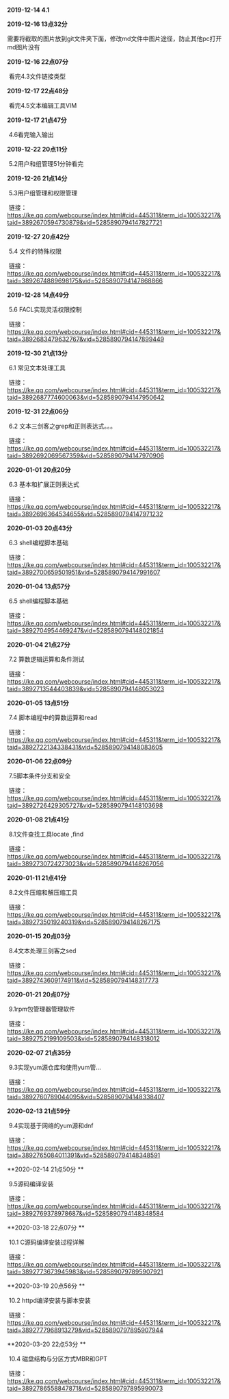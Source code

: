 **2019-12-14	4.1**

**2019-12-16    13点32分**

​	需要将截取的图片放到git文件夹下面，修改md文件中图片途径，防止其他pc打开md图片没有

**2019-12-16   22点07分**

​	看完4.3文件链接类型

**2019-12-17   22点48分**

​	看完4.5文本编辑工具VIM

**2019-12-17 21点47分**

​	4.6看完输入输出

**2019-12-22 20点11分**

​	5.2用户和组管理51分钟看完

**2019-12-26 21点14分**

​	5.3用户组管理和权限管理

​	链接：https://ke.qq.com/webcourse/index.html#cid=445311&term_id=100532217&taid=3892670594730879&vid=5285890794147827721

**2019-12-27 20点42分**

​	5.4 文件的特殊权限

​	链接：https://ke.qq.com/webcourse/index.html#cid=445311&term_id=100532217&taid=3892674889698175&vid=5285890794147868866

**2019-12-28 14点49分**

​	5.6 FACL实现灵活权限控制

​	链接：https://ke.qq.com/webcourse/index.html#cid=445311&term_id=100532217&taid=3892683479632767&vid=5285890794147899449

**2019-12-30 21点13分**

​	6.1 常见文本处理工具

​	链接：https://ke.qq.com/webcourse/index.html#cid=445311&term_id=100532217&taid=3892687774600063&vid=5285890794147950642

**2019-12-31 22点06分**

​	6.2 文本三剑客之grep和正则表达式。。。

​	链接：https://ke.qq.com/webcourse/index.html#cid=445311&term_id=100532217&taid=3892692069567359&vid=5285890794147970906

**2020-01-01 20点20分**

​	6.3 基本和扩展正则表达式

​	链接：https://ke.qq.com/webcourse/index.html#cid=445311&term_id=100532217&taid=3892696364534655&vid=5285890794147971232

**2020-01-03 20点43分**

​	6.3 shell编程脚本基础

​	链接：https://ke.qq.com/webcourse/index.html#cid=445311&term_id=100532217&taid=3892700659501951&vid=5285890794147991607

**2020-01-04 13点57分**

​	6.5 shell编程脚本基础

​	链接：https://ke.qq.com/webcourse/index.html#cid=445311&term_id=100532217&taid=3892704954469247&vid=5285890794148021854

**2020-01-04 21点27分**

​	7.2 算数逻辑运算和条件测试

​	链接：https://ke.qq.com/webcourse/index.html#cid=445311&term_id=100532217&taid=3892713544403839&vid=5285890794148053023

**2020-01-05 13点51分**

​	7.4 脚本编程中的算数运算和read

​	链接：https://ke.qq.com/webcourse/index.html#cid=445311&term_id=100532217&taid=3892722134338431&vid=5285890794148083605

**2020-01-06 22点09分**

​	7.5脚本条件分支和安全

​	链接：https://ke.qq.com/webcourse/index.html#cid=445311&term_id=100532217&taid=3892726429305727&vid=5285890794148103698

**2020-01-08 21点41分**

​	8.1文件查找工具locate ,find

​	链接：https://ke.qq.com/webcourse/index.html#cid=445311&term_id=100532217&taid=3892730724273023&vid=5285890794148267056

**2020-01-11 21点41分**

​	8.2文件压缩和解压缩工具

​	链接：https://ke.qq.com/webcourse/index.html#cid=445311&term_id=100532217&taid=3892735019240319&vid=5285890794148267175

**2020-01-15 20点03分**

​	8.4文本处理三剑客之sed

​	链接：https://ke.qq.com/webcourse/index.html#cid=445311&term_id=100532217&taid=3892743609174911&vid=5285890794148317773

**2020-01-21 20点07分**

​	9.1rpm包管理器管理软件

​	链接：https://ke.qq.com/webcourse/index.html#cid=445311&term_id=100532217&taid=3892752199109503&vid=5285890794148318012

**2020-02-07 21点35分**

​	9.3实现yum源仓库和使用yum管... 

​	链接：https://ke.qq.com/webcourse/index.html#cid=445311&term_id=100532217&taid=3892760789044095&vid=5285890794148338407

**2020-02-13 21点59分**

​	9.4实现基于网络的yum源和dnf

​	链接：https://ke.qq.com/webcourse/index.html#cid=445311&term_id=100532217&taid=3892765084011391&vid=5285890794148348591

**2020-02-14 21点50分 **

​	9.5源码编译安装

​	链接：https://ke.qq.com/webcourse/index.html#cid=445311&term_id=100532217&taid=3892769378978687&vid=5285890794148348584

**2020-03-18 22点07分 **

​	10.1 C源码编译安装过程详解

​	链接：https://ke.qq.com/webcourse/index.html#cid=445311&term_id=100532217&taid=3892773673945983&vid=5285890797895907921

**2020-03-19 20点56分 **

​	10.2 httpd编译安装与脚本安装

​	链接：https://ke.qq.com/webcourse/index.html#cid=445311&term_id=100532217&taid=3892777968913279&vid=5285890797895907944

**2020-03-20 22点53分 **

​	10.4 磁盘结构与分区方式MBR和GPT

​	链接：https://ke.qq.com/webcourse/index.html#cid=445311&term_id=100532217&taid=3892786558847871&vid=5285890797895990073

